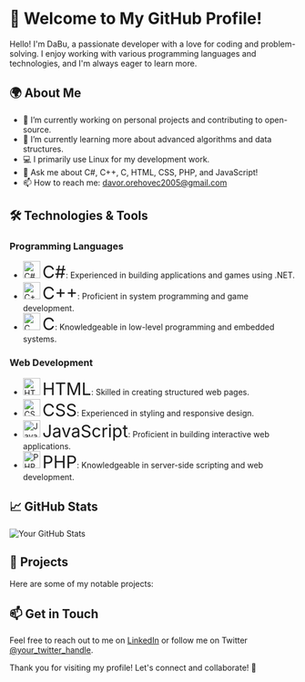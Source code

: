 # 👋 Welcome to My GitHub Profile!

Hello! I'm DaBu, a passionate developer with a love for coding and problem-solving. I enjoy working with various programming languages and technologies, and I'm always eager to learn more.

## 🌍 About Me

- 🔭 I’m currently working on personal projects and contributing to open-source.
- 🌱 I’m currently learning more about advanced algorithms and data structures.
- 💻 I primarily use Linux for my development work.
- 💬 Ask me about C#, C++, C, HTML, CSS, PHP, and JavaScript!
- 📫 How to reach me: [davor.orehovec2005@gmail.com](mailto:davor.orehovec2005@gmail.com)

## 🛠️ Technologies & Tools

### Programming Languages
- <img src="https://upload.wikimedia.org/wikipedia/commons/b/bd/Logo_C_sharp.svg" alt="C# Logo" width="30"/> <span style="font-size: 30px;">C#</span>: Experienced in building applications and games using .NET.
- <img src="https://upload.wikimedia.org/wikipedia/commons/1/18/ISO_C%2B%2B_Logo.svg" alt="C++ Logo" width="30"/> <span style="font-size: 30px;">C++</span>: Proficient in system programming and game development.
- <img src="https://upload.wikimedia.org/wikipedia/commons/1/18/C_Programming_Language.svg" alt="C Logo" width="30"/> <span style="font-size: 30px;">C</span>: Knowledgeable in low-level programming and embedded systems.

### Web Development
- <img src="https://upload.wikimedia.org/wikipedia/commons/6/61/HTML5_logo_and_wordmark.svg" alt="HTML Logo" width="30"/> <span style="font-size: 30px;">HTML</span>: Skilled in creating structured web pages.
- <img src="https://upload.wikimedia.org/wikipedia/commons/d/d5/CSS3_logo_and_wordmark.svg" alt="CSS Logo" width="30"/> <span style="font-size: 30px;">CSS</span>: Experienced in styling and responsive design.
- <img src="https://upload.wikimedia.org/wikipedia/commons/9/99/Unofficial_JavaScript_logo_2.svg" alt="JavaScript Logo" width="30"/> <span style="font-size: 30px;">JavaScript</span>: Proficient in building interactive web applications.
- <img src="https://upload.wikimedia.org/wikipedia/commons/2/27/PHP-logo.svg" alt="PHP Logo" width="30"/> <span style="font-size: 30px;">PHP</span>: Knowledgeable in server-side scripting and web development.

## 📈 GitHub Stats

![Your GitHub Stats](https://github-readme-stats.vercel.app/api?username=YourGitHubUsername&show_icons=true&theme=radical)

## 📂 Projects

Here are some of my notable projects:

## 📫 Get in Touch

Feel free to reach out to me on [LinkedIn](https://www.linkedin.com/in/your-linkedin-profile) or follow me on Twitter [@your_twitter_handle](https://twitter.com/your_twitter_handle).

Thank you for visiting my profile! Let's connect and collaborate! 🚀
